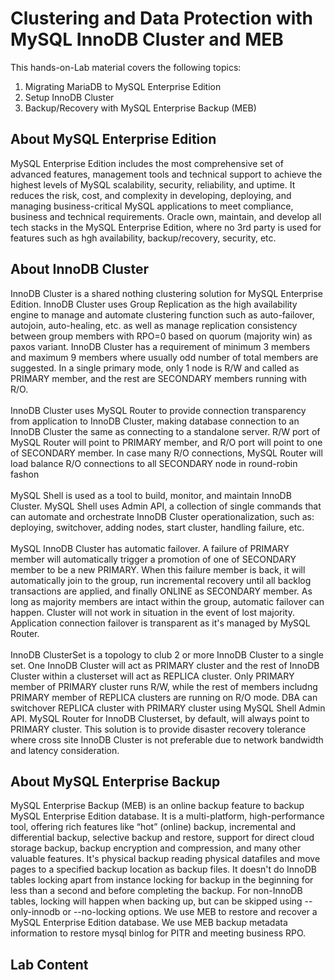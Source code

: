 # Clustering and Data Protection with MySQL InnoDB Cluster and MEB
This hands-on-Lab material covers the following topics:
1. Migrating MariaDB to MySQL Enterprise Edition 
2. Setup InnoDB Cluster 
3. Backup/Recovery with MySQL Enterprise Backup (MEB)

## About MySQL Enterprise Edition
MySQL Enterprise Edition includes the most comprehensive set of advanced features, management tools and technical support to achieve the highest levels of MySQL scalability, security, reliability, and uptime. It reduces the risk, cost, and complexity in developing, deploying, and managing business-critical MySQL applications to meet compliance, business and technical requirements. Oracle own, maintain, and develop all tech stacks in the MySQL Enterprise Edition, where no 3rd party is used for features such as hgh availability, backup/recovery, security, etc. 

## About InnoDB Cluster
InnoDB Cluster is a shared nothing clustering solution for MySQL Enterprise Edition. InnoDB Cluster uses Group Replication as the high availability engine to manage and automate clustering function such as auto-failover, autojoin, auto-healing, etc. as well as manage replication consistency between group members with RPO=0 based on quorum (majority win) as paxos variant. InnoDB Cluster has a requirement of minimum 3 members and maximum 9 members where usually odd number of total members are suggested. In a single primary mode, only 1 node is R/W and called as PRIMARY member, and the rest are SECONDARY members running with R/O. </br></br>
InnoDB Cluster uses MySQL Router to provide connection transparency from application to InnoDB Cluster, making database connection to an InnoDB Cluster the same as connecting to a standalone server. R/W port of MySQL Router will point to PRIMARY member, and R/O port will point to one of SECONDARY member. In case many R/O connections, MySQL Router will load balance R/O connections to all SECONDARY node in round-robin fashon</br></br>
MySQL Shell is used as a tool to build, monitor, and maintain InnoDB Cluster. MySQL Shell uses Admin API, a collection of single commands that can automate and orchestrate InnoDB Cluster operationalization, such as: deploying, switchover, adding nodes, start cluster, handling failure, etc. </br></br>
MySQL InnoDB Cluster has automatic failover. A failure of PRIMARY member will automatically trigger a promotion of one of SECONDARY member to be a new PRIMARY. When this failure member is back, it will automatically join to the group, run incremental recovery until all backlog transactions are applied, and finally ONLINE as SECONDARY member. As long as majority members are intact within the group, automatic failover can happen. Cluster will not work in situation in the event of lost majority. Application connection failover is transparent as it's managed by MySQL Router. </br></br>
InnoDB ClusterSet is a topology to club 2 or more InnoDB Cluster to a single set. One InnoDB Cluster will act as PRIMARY cluster and the rest of InnoDB Cluster within a clusterset will act as REPLICA cluster. Only PRIMARY member of PRIMARY cluster runs R/W, while the rest of members includng PRIMARY member of REPLICA clusters are running on R/O mode. DBA can switchover REPLICA cluster with PRIMARY cluster using MySQL Shell Admin API. MySQL Router for InnoDB Clusterset, by default, will always point to PRIMARY cluster. This solution is to provide disaster recovery tolerance where cross site InnoDB Cluster is not preferable due to network bandwidth and latency consideration. 

## About MySQL Enterprise Backup
MySQL Enterprise Backup (MEB) is an online backup feature to backup MySQL Enterprise Edition database. It is a multi-platform, high-performance tool, offering rich features like “hot” (online) backup, incremental and differential backup, selective backup and restore, support for direct cloud storage backup, backup encryption and compression, and many other valuable features. It's physical backup reading physical datafiles and move pages to a specified backup location as backup files. It doesn't do InnoDB tables locking apart from instance locking for backup in the beginning for less than a second and before completing the backup. For non-InnoDB tables, locking will happen when backing up, but can be skipped using --only-innodb or --no-locking options. We use MEB to restore and recover a MySQL Enterprise Edition database. We use MEB backup metadata information to restore mysql binlog for PITR and meeting business RPO.

## Lab Content
